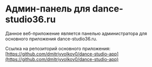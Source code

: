 # Админ-панель для dance-studio36.ru

Данное веб-приложение является панелью администратора для основного приложения dance-studio36.ru.

Ссылка на репозиторий основного приложения: [https://github.com/dmitriyvolkov0/dance-studio-app](https://github.com/dmitriyvolkov0/dance-studio-app)

